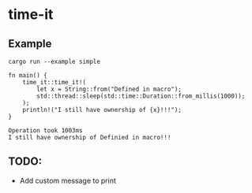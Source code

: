# time-it

## Example

```
cargo run --example simple
```

```
fn main() {
    time_it::time_it!(
        let x = String::from("Defined in macro");
        std::thread::sleep(std::time::Duration::from_millis(1000));
    );
    println!("I still have ownership of {x}!!!");
}
```
```
Operation took 1003ms
I still have ownership of Definied in macro!!!
```


## TODO:
* Add custom message to print